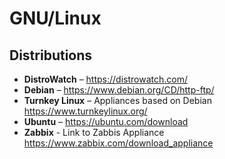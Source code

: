 # GNU/Linux

## Distributions

* **DistroWatch** – https://distrowatch.com/
* **Debian** – https://www.debian.org/CD/http-ftp/
* **Turnkey Linux** – Appliances based on Debian https://www.turnkeylinux.org/
* **Ubuntu** – https://ubuntu.com/download
* **Zabbix** - Link to Zabbis Appliance https://www.zabbix.com/download_appliance